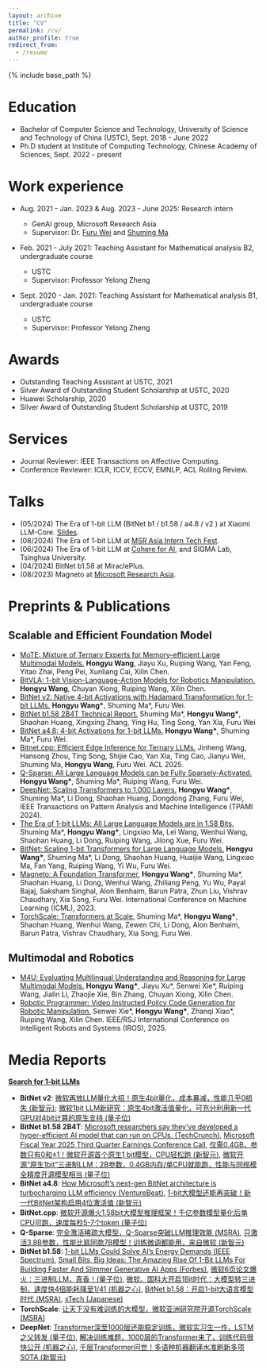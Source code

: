 ```yaml
---
layout: archive
title: "CV"
permalink: /cv/
author_profile: true
redirect_from:
  - /resume
---
```


{% include base_path %}

Education
======
* Bachelor of Computer Science and Technology, University of Science and Technology of China (USTC), Sept. 2018 - June 2022
* Ph.D student at Institute of Computing Technology, Chinese Academy of Sciences, Sept. 2022 - present

Work experience
======
* Aug. 2021 - Jan. 2023 & Aug. 2023 - June 2025: Research intern
  * GenAI group, Microsoft Research Asia
  * Supervisor: Dr. [Furu Wei](https://thegenerality.com/) and [Shuming Ma](https://scholar.google.com/citations?user=J44tjDMAAAAJ)

* Feb. 2021 - July 2021: Teaching Assistant for Mathematical analysis B2, undergraduate course
  * USTC
  * Supervisor: Professor Yelong Zheng

* Sept. 2020 - Jan. 2021: Teaching Assistant for Mathematical analysis B1, undergraduate course
  * USTC
  * Supervisor: Professor Yelong Zheng

Awards
======
* Outstanding Teaching Assistant at USTC, 2021
* Silver Award of Outstanding Student Scholarship at USTC, 2020
* Huawei Scholarship, 2020
* Silver Award of Outstanding Student Scholarship at USTC, 2019

Services
======
* Journal Reviewer: IEEE Transactions on Affective Computing.
* Conference Reviewer: ICLR, ICCV, ECCV, EMNLP, ACL Rolling Review.

Talks
======
* (05/2024) The Era of 1-bit LLM (BitNet b1 / b1.58 / a4.8 / v2 ) at Xiaomi LLM-Core. [Slides](https://github.com/ustcwhy/ustcwhy.github.io/blob/master/files/bitnet-20250527.pdf).
* (08/2024) The Era of 1-bit LLM at [MSR Asia Intern Tech Fest](https://mp.weixin.qq.com/s/HVhOhWpq1092Z5byc5nISw).
* (06/2024) The Era of 1-bit LLM at [Cohere for AI](https://www.youtube.com/watch?v=oxQjGOUbQx4&list=PLLalUvky4CLJKDaiWCumhsJpHNDhZeVll&index=17&t=229s), and SIGMA Lab, Tsinghua University.
* (04/2024) BitNet b1.58 at MiraclePlus.
* (08/2023) Magneto at [Microsoft Research Asia](https://www.msra.cn/zh-cn/news/features/icml-2023).

Preprints & Publications
======
## Scalable and Efficient Foundation Model
* [MoTE: Mixture of Ternary Experts for Memory-efficient Large Multimodal Models.](https://ustcwhy.github.io/publications/mote) <b>Hongyu Wang</b>, Jiayu Xu, Ruiping Wang, Yan Feng, Yitao Zhai, Peng Pei, Xunliang Cai, Xilin Chen.
* [BitVLA: 1-bit Vision-Language-Action Models for Robotics Manipulation.](https://ustcwhy.github.io/publications/bitvla) <b>Hongyu Wang</b>, Chuyan Xiong, Ruiping Wang, Xilin Chen.
* [BitNet v2: Native 4-bit Activations with Hadamard Transformation for 1-bit LLMs.](https://ustcwhy.github.io/publications/bitnet_v2/) <b>Hongyu Wang\*</b>, Shuming Ma\*, Furu Wei.
* [BitNet b1.58 2B4T Technical Report.](https://ustcwhy.github.io/publications/bitnet_2b4t/) Shuming Ma\*, <b>Hongyu Wang\*</b>, Shaohan Huang, Xingxing Zhang, Ying Hu, Ting Song, Yan Xia, Furu Wei
* [BitNet a4.8: 4-bit Activations for 1-bit LLMs.](https://ustcwhy.github.io/publications/bitnet_a4_8/) <b>Hongyu Wang\*</b>, Shuming Ma\*, Furu Wei.
* [Bitnet.cpp: Efficient Edge Inference for Ternary LLMs.](https://ustcwhy.github.io/publications/bitnet_cpp/) Jinheng Wang, Hansong Zhou, Ting Song, Shijie Cao, Yan Xia, Ting Cao, Jianyu Wei, Shuming Ma, <b>Hongyu Wang</b>, Furu Wei. ACL 2025.
* [Q-Sparse: All Large Language Models can be Fully Sparsely-Activated.](https://ustcwhy.github.io/publications/qsparse/) <b>Hongyu Wang\*</b>, Shuming Ma\*, Ruiping Wang, Furu Wei.
* [DeepNet: Scaling Transformers to 1,000 Layers.](https://ustcwhy.github.io/publications/deepnet/) <b>Hongyu Wang\*</b>, Shuming Ma\*, Li Dong, Shaohan Huang, Dongdong Zhang, Furu Wei, IEEE Transactions on Pattern Analysis and Machine Intelligence (TPAMI 2024).
* [The Era of 1-bit LLMs: All Large Language Models are in 1.58 Bits.](https://ustcwhy.github.io/publications/bitnet_b1_58) Shuming Ma\*, <b>Hongyu Wang\*</b>, Lingxiao Ma, Lei Wang, Wenhui Wang, Shaohan Huang, Li Dong, Ruiping Wang, Jilong Xue, Furu Wei.
* [BitNet: Scaling 1-bit Transformers for Large Language Models.](https://ustcwhy.github.io/publications/bitnet) <b>Hongyu Wang\*</b>, Shuming Ma\*, Li Dong, Shaohan Huang, Huaijie Wang, Lingxiao Ma, Fan Yang, Ruiping Wang, Yi Wu, Furu Wei.
* [Magneto: A Foundation Transformer.](https://ustcwhy.github.io/publications/foundation_transformer/) <b>Hongyu Wang\*</b>, Shuming Ma\*, Shaohan Huang, Li Dong, Wenhui Wang, Zhiliang Peng, Yu Wu, Payal Bajaj, Saksham Singhal, Alon Benhaim, Barun Patra, Zhun Liu, Vishrav Chaudhary, Xia Song, Furu Wei. International Conference on Machine Learning (ICML), 2023.
* [TorchScale: Transformers at Scale.](https://ustcwhy.github.io/publications/torchscale/) Shuming Ma\*, <b>Hongyu Wang\*</b>, Shaohan Huang, Wenhui Wang, Zewen Chi, Li Dong, Alon Benhaim, Barun Patra, Vishrav Chaudhary, Xia Song, Furu Wei.

## Multimodal and Robotics
* [M4U: Evaluating Multilingual Understanding and Reasoning for Large Multimodal Models.](https://ustcwhy.github.io/publications/m4u/) <b>Hongyu Wang\*</b>, Jiayu Xu\*, Senwei Xie\*, Ruiping Wang, Jialin Li, Zhaojie Xie, Bin Zhang, Chuyan Xiong, Xilin Chen.
* [Robotic Programmer: Video Instructed Policy Code Generation for Robotic Manipulation.](https://ustcwhy.github.io/publications/robopro/) Senwei Xie\*, <b>Hongyu Wang\*</b>, Zhanqi Xiao\*, Ruiping Wang, Xilin Chen. IEEE/RSJ International Conference on Intelligent Robots and Systems (IROS), 2025.


Media Reports
======
[**Search for 1-bit LLMs**](https://www.google.com/search?q=1-bit+llms)
* **BitNet v2**: [微软再放LLM量化大招！原生4bit量化，成本暴减，性能几乎0损失 (新智元)](https://mp.weixin.qq.com/s/CafL3szFrBMuISRG0GUpWQ); [微软1bit LLM新研究：原生4bit激活值量化，可充分利用新一代GPU对4bit计算的原生支持 (量子位)](https://mp.weixin.qq.com/s/HlSDd3Tl5lK4sHSm25z9XQ)
* **BitNet b1.58 2B4T**: [Microsoft researchers say they’ve developed a hyper-efficient AI model that can run on CPUs. (TechCrunch)](https://techcrunch.com/2025/04/16/microsoft-researchers-say-theyve-developed-a-hyper-efficient-ai-model-that-can-run-on-cpus/), [Microsoft Fiscal Year 2025 Third Quarter Earnings Conference Call](https://www.microsoft.com/en-us/investor/events/fy-2025/earnings-fy-2025-q3), [仅需0.4GB，参数只有0和±1！微软开源首个原生1 bit模型，CPU轻松跑 (新智元)](https://mp.weixin.qq.com/s/G9ZbMnBVbeH1m45HY2JIKA), [微软开源“原生1bit”三进制LLM：2B参数，0.4GB内存/单CPU就能跑，性能与同规模全精度开源模型相当 (量子位)](https://mp.weixin.qq.com/s/CpHcrSpzoDYcagknX9oe5g)
* **BitNet a4.8**: [How Microsoft’s next-gen BitNet architecture is turbocharging LLM efficiency (VentureBeat)](https://venturebeat.com/ai/how-microsofts-next-gen-bitnet-architecture-is-turbocharging-llm-efficiency/), [1-bit大模型还能再突破！新一代BitNet架构启用4位激活值 (新智元)](https://mp.weixin.qq.com/s/aw3iXwNVypyrq7jnAgGoug)
* **BitNet.cpp**: [微软开源爆火1.58bit大模型推理框架！千亿参数模型量化后单CPU可跑，速度每秒5-7个token (量子位)](https://mp.weixin.qq.com/s/gerCRxj4eULOut9PtMlNog)
* **Q-Sparse**: [完全激活稀疏大模型，Q-Sparse突破LLM推理效能 (MSRA)](https://mp.weixin.qq.com/s/JlvfBXLgn_aS9GrhhAYncQ), [只激活3.8B参数，性能比肩同款7B模型！训练微调都能用，来自微软 (新智元)](https://mp.weixin.qq.com/s/hBC9TcYrHMGVG9VgogLqWw)
* **BitNet b1.58**: [1-bit LLMs Could Solve AI’s Energy Demands (IEEE Spectrum)](https://spectrum.ieee.org/1-bit-llm), [Small Bits, Big Ideas: The Amazing Rise Of 1-Bit LLMs For Building Faster And Slimmer Generative AI Apps (Forbes)](https://www.forbes.com/sites/lanceeliot/2024/11/22/small-bits-big-ideas-the-amazing-rise-of-1-bit-llms-for-building-faster-and-slimer-generative-ai-apps/), [微软6页论文爆火：三进制LLM，真香！(量子位)](https://mp.weixin.qq.com/s/ziQDq8eaFCKlMaMKV9EM8Q), [微软、国科大开启1Bit时代：大模型转三进制，速度快4倍能耗降至1/41 (机器之心)](https://mp.weixin.qq.com/s/ao71aBUsEXoO_DC3hwpqQA), [BitNet b1.58：开启1-bit大语言模型时代 (MSRA)](https://mp.weixin.qq.com/s/4qtD_S_cC8OF0GENBPP-_Q), [xTech (Japanese)](https://xtech.nikkei.com/atcl/nxt/column/18/00001/10028/)
* **TorchScale**: [让天下没有难训练的大模型，微软亚洲研究院开源TorchScale (MSRA)](https://mp.weixin.qq.com/s/7oSv-RlwpWRPy5-t8meKCA)
* **DeepNet**: [Transformer深至1000层还能稳定训练，微软实习生一作，LSTM之父转发 (量子位)](https://mp.weixin.qq.com/s/3cN5I1hqPZNe6cXUPJ2wVA), [解决训练难题，1000层的Transformer来了，训练代码很快公开 (机器之心)](https://mp.weixin.qq.com/s/ejXE4-oBkqqtYITKZHpudQ), [千层Transformer问世！多语种机器翻译水准刷新多项SOTA (新智元)](https://mp.weixin.qq.com/s/Vo-mlDMjYQXmwAsXkhF3Yg)

  
<!-- Talks
======
  <ul>{% for post in site.talks %}
    {% include archive-single-talk-cv.html %}
  {% endfor %}</ul>
  
Teaching
======
  <ul>{% for post in site.teaching %}
    {% include archive-single-cv.html %}
  {% endfor %}</ul>
  
Service and leadership
======
* Currently signed in to 43 different slack teams -->
